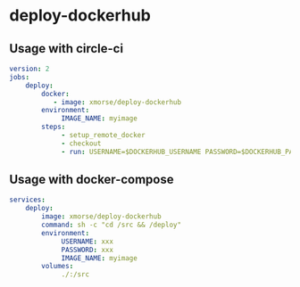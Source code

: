 # deploy-dockerhub

## Usage with circle-ci
```yaml
version: 2
jobs:
    deploy:
        docker:
           - image: xmorse/deploy-dockerhub
        environment:
             IMAGE_NAME: myimage
        steps:
             - setup_remote_docker
             - checkout
             - run: USERNAME=$DOCKERHUB_USERNAME PASSWORD=$DOCKERHUB_PASSWORD /deploy
```

## Usage with docker-compose
```yaml
services:
    deploy:
        image: xmorse/deploy-dockerhub
        command: sh -c "cd /src && /deploy"
        environment:
             USERNAME: xxx
             PASSWORD: xxx
             IMAGE_NAME: myimage
        volumes:
             ./:/src
```

